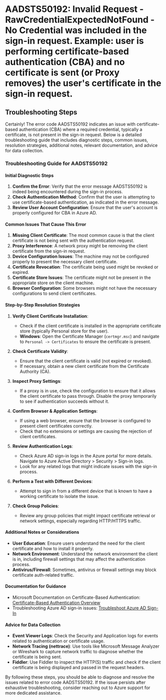 
# AADSTS50192: Invalid Request - RawCredentialExpectedNotFound - No Credential was included in the sign-in request. Example: user is performing certificate-based authentication (CBA) and no certificate is sent (or Proxy removes) the user's certificate in the sign-in request.


## Troubleshooting Steps
Certainly! The error code AADSTS50192 indicates an issue with certificate-based authentication (CBA) where a required credential, typically a certificate, is not present in the sign-in request. Below is a detailed troubleshooting guide that includes diagnostic steps, common issues, resolution strategies, additional notes, relevant documentation, and advice for data collection.

### Troubleshooting Guide for AADSTS50192

#### Initial Diagnostic Steps
1. **Confirm the Error**: Verify that the error message AADSTS50192 is indeed being encountered during the sign-in process.
2. **Check Authentication Method**: Confirm that the user is attempting to use certificate-based authentication, as indicated in the error message.
3. **Review User Account Configuration**: Ensure that the user's account is properly configured for CBA in Azure AD.

#### Common Issues That Cause This Error
1. **Missing Client Certificate**: The most common cause is that the client certificate is not being sent with the authentication request.
2. **Proxy Interference**: A network proxy might be removing the client certificate from the sign-in request.
3. **Device Configuration Issues**: The machine may not be configured properly to present the necessary client certificate.
4. **Certificate Revocation**: The certificate being used might be revoked or expired.
5. **Certificate Store Issues**: The certificate might not be present in the appropriate store on the client machine.
6. **Browser Configuration**: Some browsers might not have the necessary configurations to send client certificates.

#### Step-by-Step Resolution Strategies
1. **Verify Client Certificate Installation**:
   - Check if the client certificate is installed in the appropriate certificate store (typically Personal store for the user).
   - **Windows**: Open the Certificate Manager (`certmgr.msc`) and navigate to `Personal -> Certificates` to ensure the certificate is present.

2. **Check Certificate Validity**:
   - Ensure that the client certificate is valid (not expired or revoked).
   - If necessary, obtain a new client certificate from the Certificate Authority (CA).

3. **Inspect Proxy Settings**:
   - If a proxy is in use, check the configuration to ensure that it allows the client certificate to pass through. Disable the proxy temporarily to see if authentication succeeds without it.

4. **Confirm Browser & Application Settings**:
   - If using a web browser, ensure that the browser is configured to present client certificates correctly.
   - Check that no extensions or settings are causing the rejection of client certificates.

5. **Review Authentication Logs**:
   - Check Azure AD sign-in logs in the Azure portal for more details. Navigate to Azure Active Directory > Security > Sign-in logs.
   - Look for any related logs that might indicate issues with the sign-in process.

6. **Perform a Test with Different Devices**:
   - Attempt to sign in from a different device that is known to have a working certificate to isolate the issue.

7. **Check Group Policies**:
   - Review any group policies that might impact certificate retrieval or network settings, especially regarding HTTP/HTTPS traffic.

#### Additional Notes or Considerations
- **User Education**: Ensure users understand the need for the client certificate and how to install it properly.
- **Network Environment**: Understand the network environment the client is in, including firewall settings that may affect the authentication process.
- **Antivirus/Firewall**: Sometimes, antivirus or firewall settings may block certificate auth-related traffic.

#### Documentation for Guidance
- Microsoft Documentation on Certificate-Based Authentication: [Certificate-Based Authentication Overview](https://learn.microsoft.com/en-us/azure/active-directory/develop/active-directory-certificate-based-authentication)
- Troubleshooting Azure AD sign-in issues: [Troubleshoot Azure AD Sign-In](https://learn.microsoft.com/en-us/azure/active-directory/authentication/howto-authentication-logs)

#### Advice for Data Collection
- **Event Viewer Logs**: Check the Security and Application logs for events related to authentication or certificate usage.
- **Network Tracing (nettrace)**: Use tools like Microsoft Message Analyzer or Wireshark to capture network traffic to diagnose whether the certificate is being sent.
- **Fiddler**: Use Fiddler to inspect the HTTP(S) traffic and check if the client certificate is being displayed and passed in the request headers.

By following these steps, you should be able to diagnose and resolve the issues related to error code AADSTS50192. If the issue persists after exhaustive troubleshooting, consider reaching out to Azure support for more dedicated assistance.